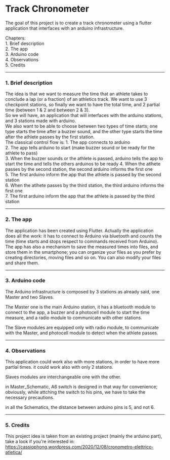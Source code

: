 # Track Chronometer
The goal of this project is to create a track chronometer using a flutter application that interfaces with an arduino infrastructure.

Chapters:                                                                                                                                                           
          1. Brief description                                                                                                                                       
          2. The app                                                                                                                                                 
          3. Arduino code                                                                                                                                           
          4. Observations                                                                                                                                           
          5. Credits
 
_________________________
### 1. Brief description
The idea is that we want to measure the time that an athlete takes to conclude a lap (or a fraction) of an athletics track. We want to use 3 checkpoint stations, so finally we want to have the total time, and 2 partial time (between 1 & 2 and between 2 & 3).                                                                       
So we will have, an application that will interfaces with the arduino stations, and 3 stations made with arduino.                                                   
We also want to be able to choose between two types of time starts; one type starts the time after a buzzer sound, and the other type starts the time after the athlete passes by the first station.                                                                                                                                 
The classical control flow is: 1. The app connects to arduino                                                                                                       
                               2. The app tells arduino to start (make buzzer sound or be ready for the athlete to pass)                                             
                               3. When the buzzer sounds or the athlete is passed, arduino tells the app to start the time and tells the others arduinos to be ready                                4. When the atlhete passes by the second station, the second arduino informs the first one                                           
                               5. The first arduino inform the app that the athlete is passed by the second station                                                 
                               6. When the atlhete passes by the third station, the third arduino informs the first one                                             
                               7. The first arduino inform the app that the athlete is passed by the third station                                                   
_________________________
### 2. The app
The application has been created using Flutter.
Actually the application does all the work: it has to connect to Arduino via bluetooth and counts the time (time starts and stops respect to commands received from Arduino).
The app has also a mechanism to save the measured times into files, and store them in the smartphone; you can organize your files as you prefer by creating directories, moving files and so on. You can also modify your files and share them.
_______________________
### 3. Arduino code
The Arduino infrastructure is composed by 3 stations as already said, one Master and two Slaves.

The Master one is the main Arduino station, it has a bluetooth module to connect to the app, a buzzer and a photocell module to start the time measure, and a radio module to communicate with other stations.

The Slave modules are equipped only with radio module, to communicate with the Master, and photocell module to detect when the athlete passes.
_______________________
### 4. Observations
This application could work also with more stations, in order to have more partial times. it could work also with only 2 stations.

Slaves modules are interchangeable one with the other.

in Master_Schematic, A6 switch is designed in that way for convenience; obviously, while attching the switch to his pins, we have to take the necessary precautions.

in all the Schematics, the distance between arduino pins is 5, and not 6.
_______________________
### 5. Credits
This project idea is taken from an existing project (mainly the arduino part), take a look if you're interested in:
https://cassiophong.wordpress.com/2020/12/08/cronometro-elettrico-atletica/
